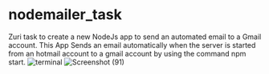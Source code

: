 # nodemailer_task
Zuri task to  create a new NodeJs app  to send an automated email to a Gmail account.
This App Sends an email automatically when the server is started from an hotmail account to a gmail account by using the command npm start.
![terminal](https://user-images.githubusercontent.com/29730905/179612692-126184c7-4412-40dc-90b3-a5b3334ec013.jpg)
![Screenshot (91)](https://user-images.githubusercontent.com/29730905/179612758-c26d9d53-8080-45f5-8f7c-068fe624d5ae.png)
